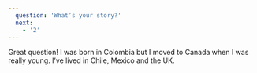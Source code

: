 ```yaml
---
  question: 'What’s your story?'
  next:
    - '2'
---
```


<vue-typed-js
        id="typed-strings"
        :type-speed="10"
        :start-delay="40"
        :show-cursor="false"
        :stringsElement="'myId'"
      >
Great question! I was born in Colombia but I moved to Canada when I was really young. I’ve lived in Chile, Mexico and the UK.
<vue-typed-js/>
